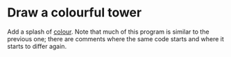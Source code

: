 # Draw a colourful tower

Add a splash of [colour](https://npmjs.com/package/colors).
Note that much of this program is similar to the previous one; there are
comments where the same code starts and where it starts to differ again.
